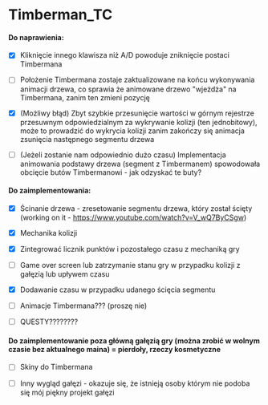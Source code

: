 # Timberman_TC

#### Do naprawienia:
- [X] Kliknięcie innego klawisza niż A/D powoduje zniknięcie postaci Timbermana
- [ ] Położenie Timbermana zostaje zaktualizowane na końcu wykonywania animacji drzewa, co sprawia że animowane drzewo "wjeżdża" na Timbermana, zanim ten zmieni pozycję
- [X] (Możliwy błąd) Zbyt szybkie przesunięcie wartości w górnym rejestrze przesuwnym odpowiedzialnym za wykrywanie kolizji (ten jednobitowy), może to prowadzić do wykrycia kolizji zanim zakończy się animacja zsunięcia następnego segmentu drzewa
- [ ] (Jeżeli zostanie nam odpowiednio dużo czasu) Implementacja animowania podstawy drzewa (segment z Timbermanem) spowodowała obcięcie butów Timbermanowi - jak odzyskać te buty?


#### Do zaimplementowania:
- [X] Ścinanie drzewa - zresetowanie segmentu drzewa, który został ścięty (working on it - https://www.youtube.com/watch?v=V_wQ7ByCSgw)
- [X] Mechanika kolizji
- [X] Zintegrować licznik punktów i pozostałego czasu z mechaniką gry
- [ ] Game over screen lub zatrzymanie stanu gry w przypadku kolizji z gałęzią lub upływem czasu
- [X] Dodawanie czasu w przypadku udanego ścięcia segmentu
- [ ] Animacje Timbermana??? (proszę nie)
- [ ] QUESTY????????


#### Do zaimplementowanie poza główną gałęzią gry (można zrobić w wolnym czasie bez aktualnego maina) = pierdoły, rzeczy kosmetyczne
- [ ] Skiny do Timbermana
- [ ] Inny wygląd gałęzi -  okazuje się, że istnieją osoby którym nie podoba się mój piękny projekt gałęzi


